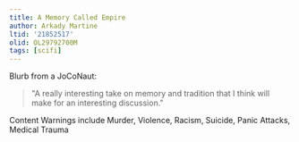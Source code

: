 ```yaml
---
title: A Memory Called Empire
author: Arkady Martine
ltid: '21852517'
olid: OL29792700M
tags: [scifi]
---
```


Blurb from a JoCoNaut:

> "A really interesting take on memory and tradition that I think will make for
> an interesting discussion."

Content Warnings include Murder, Violence, Racism, Suicide, Panic Attacks,
Medical Trauma
